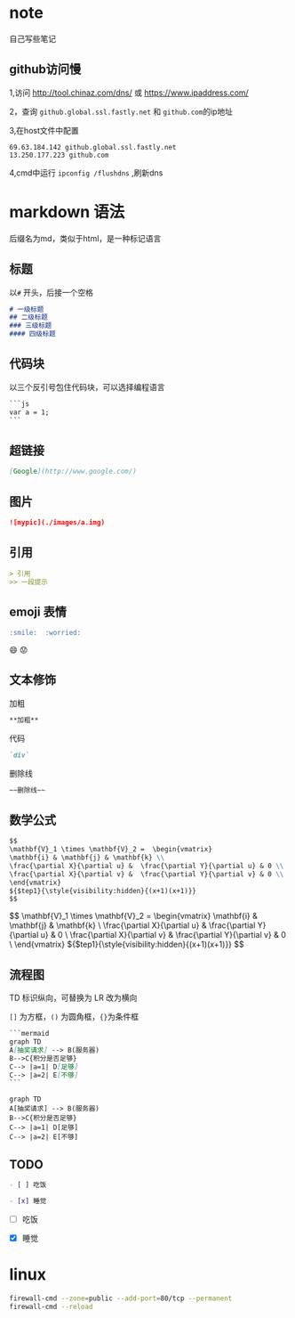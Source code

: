# note
自己写些笔记

## github访问慢

1,访问 <http://tool.chinaz.com/dns/>  或 <https://www.ipaddress.com/>  

2，查询 `github.global.ssl.fastly.net` 和 `github.com`的ip地址

3,在host文件中配置

```
69.63.184.142 github.global.ssl.fastly.net
13.250.177.223 github.com
```

4,cmd中运行 `ipconfig /flushdns` ,刷新dns

# markdown 语法

后缀名为md，类似于html，是一种标记语言

##  标题

以`#` 开头，后接一个空格

```markdown
# 一级标题
## 二级标题
### 三级标题
#### 四级标题
```

## 代码块

以三个反引号包住代码块，可以选择编程语言

```markdown
​```js
var a = 1;
​```
```

## 超链接

```markdown
[Google](http://www.google.com/)
```

## 图片

```markdown
![mypic](./images/a.img)
```

## 引用

```markdown
> 引用
>> 一段提示
```

## emoji 表情

```markdown
:smile:  :worried:
```

:smile:  :worried:

## 文本修饰

加粗

```markdown
**加粗**
```

代码

```markdown
`div`
```

删除线

```markdown
~~删除线~~
```

## 数学公式

```markdown
$$
\mathbf{V}_1 \times \mathbf{V}_2 =  \begin{vmatrix} 
\mathbf{i} & \mathbf{j} & \mathbf{k} \\
\frac{\partial X}{\partial u} &  \frac{\partial Y}{\partial u} & 0 \\
\frac{\partial X}{\partial v} &  \frac{\partial Y}{\partial v} & 0 \\
\end{vmatrix}
${$tep1}{\style{visibility:hidden}{(x+1)(x+1)}}
$$
```

$$
\mathbf{V}_1 \times \mathbf{V}_2 =  \begin{vmatrix} 
\mathbf{i} & \mathbf{j} & \mathbf{k} \\
\frac{\partial X}{\partial u} &  \frac{\partial Y}{\partial u} & 0 \\
\frac{\partial X}{\partial v} &  \frac{\partial Y}{\partial v} & 0 \\
\end{vmatrix}
${$tep1}{\style{visibility:hidden}{(x+1)(x+1)}}
$$

## 流程图

TD 标识纵向，可替换为 LR 改为横向 

`[]` 为方框，`()` 为圆角框，`{}`为条件框

```markdown
​```mermaid
graph TD
A[抽奖请求] --> B(服务器)
B-->C{积分是否足够}
C--> |a=1| D[足够]
C--> |a=2| E[不够]
​```
```



```mermaid
graph TD
A[抽奖请求] --> B(服务器)
B-->C{积分是否足够}
C--> |a=1| D[足够]
C--> |a=2| E[不够]
```



## TODO 

```markdown
- [ ] 吃饭

- [x] 睡觉
```

- [ ] 吃饭

- [x] 睡觉

# linux

```bash
firewall-cmd --zone=public --add-port=80/tcp --permanent
firewall-cmd --reload
```



